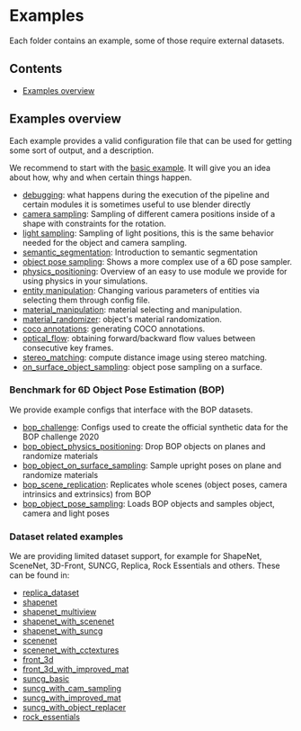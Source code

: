 # Examples

Each folder contains an example, some of those require external datasets.

## Contents

* [Examples overview](#examples-overview)

## Examples overview

Each example provides a valid configuration file that can be used for getting some sort of output, and a description.

We recommend to start with the [basic example](basic).
It will give you an idea about how, why and when certain things happen.

* [debugging](debugging): what happens during the execution of the pipeline and certain modules it is sometimes useful to use blender directly
* [camera sampling](camera_sampling): Sampling of different camera positions inside of a shape with constraints for the rotation.
* [light sampling](light_sampling): Sampling of light positions, this is the same behavior needed for the object and camera sampling.
* [semantic_segmentation](../semantic_segmentation): Introduction to semantic segmentation
* [object pose sampling](object_pose_sampling): Shows a more complex use of a 6D pose sampler.
* [physics_positioning](physics_positioning): Overview of an easy to use module we provide for using physics in your simulations.
* [entity manipulation](entity_manipulation): Changing various parameters of entities via selecting them through config file.
* [material_manipulation](material_manipulation): material selecting and manipulation.
* [material_randomizer](material_randomizer): object's material randomization.
* [coco annotations](coco_annotations): generating COCO annotations.
* [optical_flow](optical_flow): obtaining forward/backward flow values between consecutive key frames.
* [stereo_matching](stereo_matching): compute distance image using stereo matching.
* [on_surface_object_sampling](on_surface_object_sampling): object pose sampling on a surface.

### Benchmark for 6D Object Pose Estimation (BOP)
We provide example configs that interface with the BOP datasets.

* [bop_challenge](bop_challenge): Configs used to create the official synthetic data for the BOP challenge 2020
* [bop_object_physics_positioning](bop_object_physics_positioning): Drop BOP objects on planes and randomize materials
* [bop_object_on_surface_sampling](bop_object_on_surface_sampling): Sample upright poses on plane and randomize materials
* [bop_scene_replication](bop_scene_replication): Replicates whole scenes (object poses, camera intrinsics and extrinsics) from BOP
* [bop_object_pose_sampling](bop_object_pose_sampling): Loads BOP objects and samples object, camera and light poses

### Dataset related examples

We are providing limited dataset support, for example for ShapeNet, SceneNet, 3D-Front, SUNCG, Replica, Rock Essentials and others.
These can be found in:
* [replica_dataset](replica_dataset)
* [shapenet](shapenet)
* [shapenet_multiview](shapnet_multiview)
* [shapenet_with_scenenet](shapenet_with_scenenet)
* [shapenet_with_suncg](shapenet_with_suncg)
* [scenenet](scenenet)
* [scenenet_with_cctextures](scenenet_with_cctextures)
* [front_3d](../front_3d)
* [front_3d_with_improved_mat](../front_3d_with_improved_mat)
* [suncg_basic](suncg_basic)
* [suncg_with_cam_sampling](suncg_with_cam_sampling)
* [suncg_with_improved_mat](suncg_with_improved_mat)
* [suncg_with_object_replacer](suncg_with_object_replacer)
* [rock_essentials](rock_essentials)

